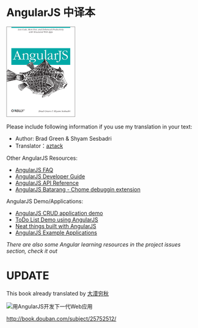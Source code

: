 AngularJS 中译本
=====================
![AngularJS](cover.gif)

Please include following information if you use my translation in your text:

- Author: Brad Green &amp; Shyam Sesbadri
- Translator：[aztack](http://aztack.github.com/)

Other AngularJS Resources:
- [AngularJS FAQ](http://docs.angularjs.org/misc/faq)
- [AngularJS Developer Guide](http://docs.angularjs.org/guide/overview)
- [AngularJS API Reference](http://docs.angularjs.org/api)
- [AngularJS Batarang - Chome debuggin extension](https://chrome.google.com/webstore/detail/angularjs-batarang/ighdmehidhipcmcojjgiloacoafjmpfk?hl=en)

AngularJS Demo/Applications:
- [AngularJS CRUD application demo](https://github.com/angular-app/angular-app)
- [ToDo List Demo using AngularJS](http://todomvc.com/architecture-examples/angularjs)
- [Neat things built with AngularJS](http://builtwith.angularjs.org/)
- [AngularJS Example Applications](http://blog.angularjs.org/2012/11/angularjs-example-applications.html)

*There are also some Angular learning resources in the project issues section, check it out*

UPDATE
======
This book already translated by [大漠穷秋](http://blog.csdn.net/damoqiongqiu)

![用AngularJS开发下一代Web应用](http://img3.douban.com/lpic/s27105731.jpg)

http://book.douban.com/subject/25752512/
